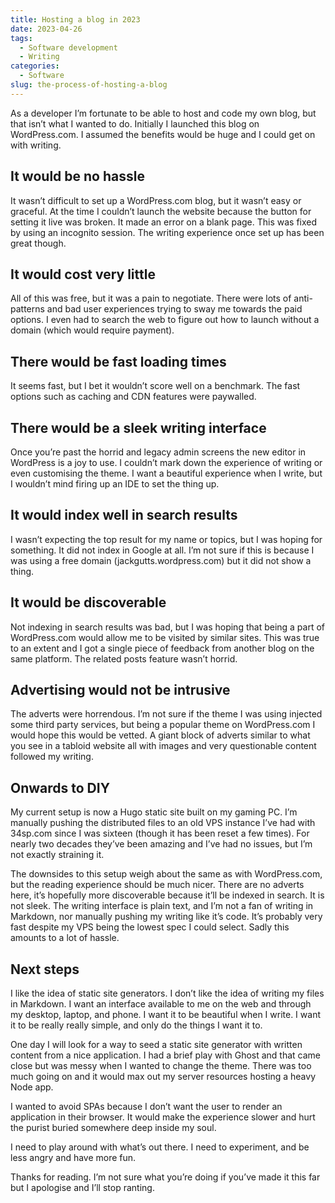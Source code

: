 ```yaml
---
title: Hosting a blog in 2023
date: 2023-04-26
tags:
  - Software development
  - Writing
categories:
  - Software
slug: the-process-of-hosting-a-blog
---
```

As a developer I’m fortunate to be able to host and code my own blog, but that isn’t what I wanted to do. Initially I launched this blog on WordPress.com. I assumed the benefits would be huge and I could get on with writing.

## It would be no hassle

It wasn’t difficult to set up a WordPress.com blog, but it wasn’t easy or graceful. At the time I couldn’t launch the website because the button for setting it live was broken. It made an error on a blank page. This was fixed by using an incognito session. The writing experience once set up has been great though.

## It would cost very little

All of this was free, but it was a pain to negotiate. There were lots of anti-patterns and bad user experiences trying to sway me towards the paid options. I even had to search the web to figure out how to launch without a domain (which would require payment).

## There would be fast loading times

It seems fast, but I bet it wouldn’t score well on a benchmark. The fast options such as caching and CDN features were paywalled.

## There would be a sleek writing interface

Once you’re past the horrid and legacy admin screens the new editor in WordPress is a joy to use. I couldn’t mark down the experience of writing or even customising the theme. I want a beautiful experience when I write, but I wouldn’t mind firing up an IDE to set the thing up.

## It would index well in search results

I wasn’t expecting the top result for my name or topics, but I was hoping for something. It did not index in Google at all. I’m not sure if this is because I was using a free domain (jackgutts.wordpress.com) but it did not show a thing.

## It would be discoverable

Not indexing in search results was bad, but I was hoping that being a part of WordPress.com would allow me to be visited by similar sites. This was true to an extent and I got a single piece of feedback from another blog on the same platform. The related posts feature wasn’t horrid.

## Advertising would not be intrusive

The adverts were horrendous. I’m not sure if the theme I was using injected some third party services, but being a popular theme on WordPress.com I would hope this would be vetted. A giant block of adverts similar to what you see in a tabloid website all with images and very questionable content followed my writing.

## Onwards to DIY

My current setup is now a Hugo static site built on my gaming PC. I’m manually pushing the distributed files to an old VPS instance I’ve had with 34sp.com since I was sixteen (though it has been reset a few times). For nearly two decades they’ve been amazing and I’ve had no issues, but I’m not exactly straining it.

The downsides to this setup weigh about the same as with WordPress.com, but the reading experience should be much nicer. There are no adverts here, it’s hopefully more discoverable because it’ll be indexed in search. It is not sleek. The writing interface is plain text, and I’m not a fan of writing in Markdown, nor manually pushing my writing like it’s code. It’s probably very fast despite my VPS being the lowest spec I could select. Sadly this amounts to a lot of hassle.

## Next steps

I like the idea of static site generators. I don’t like the idea of writing my files in Markdown. I want an interface available to me on the web and through my desktop, laptop, and phone. I want it to be beautiful when I write. I want it to be really really simple, and only do the things I want it to.

One day I will look for a way to seed a static site generator with written content from a nice application. I had a brief play with Ghost and that came close but was messy when I wanted to change the theme. There was too much going on and it would max out my server resources hosting a heavy Node app.

I wanted to avoid SPAs because I don’t want the user to render an application in their browser. It would make the experience slower and hurt the purist buried somewhere deep inside my soul.

I need to play around with what’s out there. I need to experiment, and be less angry and have more fun.

Thanks for reading. I’m not sure what you’re doing if you’ve made it this far but I apologise and I’ll stop ranting.

